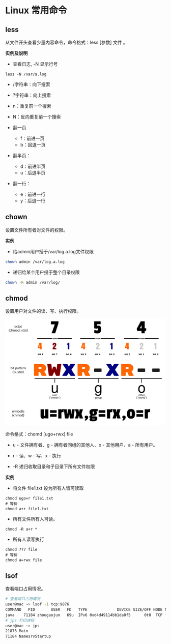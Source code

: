 # Linux 常用命令

## less

从文件开头查看少量内容命令，命令格式：less [参数] 文件 。

**实例及说明**

- 查看日志, -N 显示行号

```shell
less -N /var/a.log
```

- /字符串：向下搜索
- ?字符串：向上搜索

- n：重复前一个搜索
- N：反向重复前一个搜索
- 翻一页
  - f：前进一页
  - b：回退一页
- 翻半页：
  - d：前进半页
  - u：后退半页
- 翻一行：
  - e：前进一行
  - y：后退一行

## chown

设置文件所有者对文件的权限。

**实例**

- 给admin用户授于/var/log.a.log文件权限

```sh
chown admin /var/log.a.log
```

- 递归给某个用户授于整个目录权限

```sh
chown -R admin /var/log/
```



## chmod

设置用户对文件的读、写、执行权限。

![img](https://raw.githubusercontent.com/telzhou618/images/main/img/rwx-standard-unix-permission-bits.png)

命令格式：chomd  [ugo+rwx]  file

- u - 文件拥有者、g - 拥有者同组的其他人、o - 其他用户、a - 所有用户。

- r - 读、w - 写、x - 执行
- -R 递归收取目录和子目录下所有文件权限

**实例**

- 将文件 file1.txt 设为所有人皆可读取

```shell
chmod ugo+r file1.txt
# 等价
chmod a+r file1.txt
```

- 所有文件所有人可读。

```shell
chmod -R a+r *
```

- 所有人读写执行

```shell
chmod 777 file
# 等价
chmod a=rwx file
```

## lsof

查看端口占用情况。

```sh
# 查看端口占用情况
user@mac ~> lsof -i tcp:9876
COMMAND   PID       USER   FD   TYPE             DEVICE SIZE/OFF NODE NAME
java    71184 zhougaojun   69u  IPv6 0xd4d49114bb1da0f5      0t0  TCP *:sd (LISTEN)
# jps 打印进程
user@mac ~> jps
21873 Main
71184 NamesrvStartup
```

